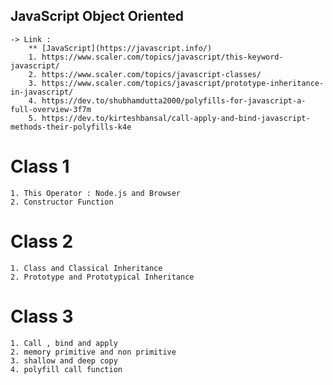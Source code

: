 ## JavaScript Object Oriented

    -> Link :
        ** [JavaScript](https://javascript.info/)
        1. https://www.scaler.com/topics/javascript/this-keyword-javascript/
        2. https://www.scaler.com/topics/javascript-classes/
        3. https://www.scaler.com/topics/javascript/prototype-inheritance-in-javascript/
        4. https://dev.to/shubhamdutta2000/polyfills-for-javascript-a-full-overview-3f7m
        5. https://dev.to/kirteshbansal/call-apply-and-bind-javascript-methods-their-polyfills-k4e

# Class 1

    1. This Operator : Node.js and Browser
    2. Constructor Function

# Class 2

    1. Class and Classical Inheritance
    2. Prototype and Prototypical Inheritance

# Class 3

    1. Call , bind and apply
    2. memory primitive and non primitive
    3. shallow and deep copy
    4. polyfill call function